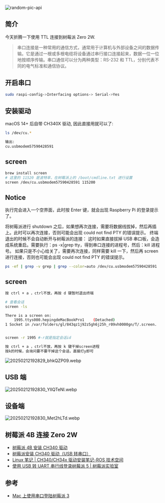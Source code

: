 <!-- markdownlint-disable-next-line MD033 -->
<meta name="referrer" content="no-referrer"/>

![random-pic-api](https://api.dong4j.ink:1024/cover?spm={{spm}})

## 简介

今天折腾一下使用 TTL 连接到树莓派 Zero 2W.

> 串口连接是一种常用的通信方式，通常用于计算机与外部设备之间的数据传输。它是通过一根或多根电缆将设备通过串行接口连接起来，数据一位一位地按顺序传输。串口通信可以分为两种类型：RS-232 和 TTL，分别代表不同的电气标准和通信协议。

## 开启串口

```bash
sudo raspi-config->Interfacing options-> Serial->Yes
```

## 安装驱动

macOS 14+ 后自带 CH340X 驱动, 因此直接用就可以了:

```bash
ls /dev/cu.*

输出:
cu.usbmodem57590428591
```

## screen

```bash
brew install screen
# 这里的 11520 是波特率，在树莓派上的 /boot/cmdline.txt 进行设置
screen /dev/cu.usbmodem57590428591 115200
```

## Notice

执行完会进入一个空界面，此时按 Enter 键，就会出现 Raspberry Pi 的登录提示了。

将树莓派进行 shutdown 之后，如果想再次连接，需要将数据线拔掉，然后再插上。此时可以再次连接，否则可能会出现 could not find PTY 的错误提示。
终端退出的时候不会自动断开与树莓派的连接：
这时如果直接拔掉 USB 串口板，会造成系统重启。需要执行：ps -x|grep tty，得到串口连接的进程号，然后：kill 进程号。
如果只是不小心给关了，需要再次连接，同样需要 kill 一下，然后再 screen 进行连接，否则也可能会出现 could not find PTY 的错误提示。

```bash
ps -ef | grep -v grep | grep --color=auto /dev/cu.usbmodem57590428591
```

## screen

```bash
按 ctrl + a ，ctrl不放，再按 d 键暂时退出终端

# 查看会话
screen -ls

There is a screen on:
	1995.ttys000.hepingdeMacBookPro1	(Detached)
1 Socket in /var/folders/gl/843qz1j92z5gh6j25h_r09vh0000gn/T/.screen.


screen -r 1995 #-r就是指定会话id

按 ctrl + a ，ctrl不放，再按 k 键干掉screen进程
按k的时候，会询问要不要干掉这个会话，直接打y即可
```

![20250212192829_bhkQZP09.webp](https://cdn.dong4j.site/source/image/20250212192829_bhkQZP09.webp)

## USB 端

![20250212192830_YllQTeNl.webp](https://cdn.dong4j.site/source/image/20250212192830_YllQTeNl.webp)

## 设备端

![20250212192830_Met2hLTd.webp](https://cdn.dong4j.site/source/image/20250212192830_Met2hLTd.webp)

## 树莓派 4B 连接 Zero 2W

- [树莓派 4B 安装 CH340 驱动](https://blog.csdn.net/qq_18677445/article/details/131191383)
- [树莓派安装 CH340 驱动（USB 转串口）](https://blog.csdn.net/lwpo2008/article/details/103802483)
- [Linux 笔记 | CH340/CH34x 驱动安装笔记-ROS 技术空间](http://keaa.net/linux-ch34x-driver.html)
- [使用 USB 转 UART 串行线登录树莓派 5 | 树莓派实验室](https://shumeipai.nxez.com/2024/05/07/login-to-your-raspberry-pi-5-using-a-usb-to-uart-cable.html)

## 参考

- [Mac 上使用串口登陆树莓派 3](https://www.yanxurui.cc/posts/project/2017-08-28-login-raspberry3-via-uart-on-mac/)